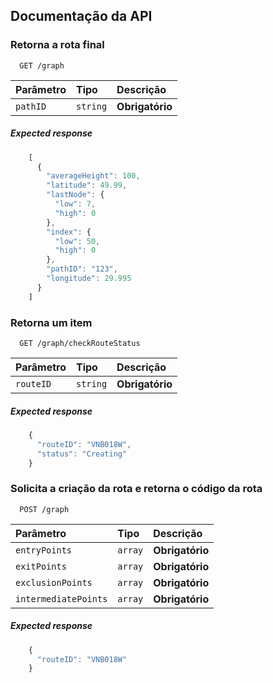 
## Documentação da API

### Retorna a rota final

```http
  GET /graph
```

| Parâmetro   | Tipo       | Descrição                           |
| :---------- | :--------- | :---------------------------------- |
| `pathID` | `string` | **Obrigatório** |

##### Expected response
```javascript
    [
      {
        "averageHeight": 100,
        "latitude": 49.99,
        "lastNode": {
          "low": 7,
          "high": 0
        },
        "index": {
          "low": 50,
          "high": 0
        },
        "pathID": "123",
        "longitude": 29.995
      }
    ]
```

### Retorna um item

```http
  GET /graph/checkRouteStatus
```

| Parâmetro   | Tipo       | Descrição                                   |
| :---------- | :--------- | :------------------------------------------ |
| `routeID`      | `string` | **Obrigatório** |

##### Expected response
```javascript
    {
      "routeID": "VNB018W",
      "status": "Creating"
    }

```

### Solicita a criação da rota e retorna o código da rota
```http
  POST /graph
```

| Parâmetro   | Tipo       | Descrição                           |
| :---------- | :--------- | :---------------------------------- |
| `entryPoints` | `array` | **Obrigatório** |
| `exitPoints` | `array` | **Obrigatório** |
| `exclusionPoints` | `array` | **Obrigatório** |
| `intermediatePoints` | `array` | **Obrigatório** |

##### Expected response
```javascript
    {
      "routeID": "VNB018W"
    }

```

